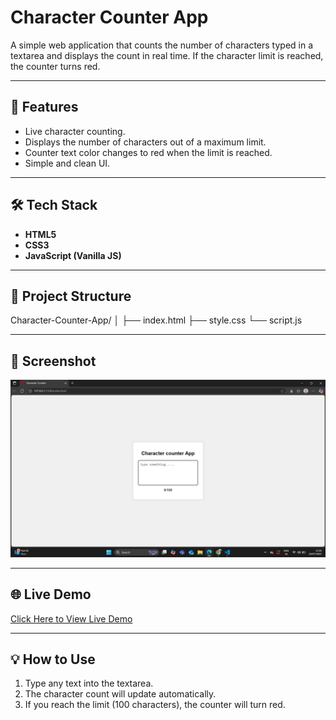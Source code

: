 # Character Counter App

A simple web application that counts the number of characters typed in a textarea and displays the count in real time. If the character limit is reached, the counter turns red.

---

## 🚀 Features
- Live character counting.
- Displays the number of characters out of a maximum limit.
- Counter text color changes to red when the limit is reached.
- Simple and clean UI.

---

## 🛠️ Tech Stack
- **HTML5**
- **CSS3**
- **JavaScript (Vanilla JS)**

---

## 📂 Project Structure
Character-Counter-App/
│
├── index.html
├── style.css
└── script.js

---

## 📸 Screenshot
![App Screenshot](screenshot.png)

---

## 🌐 Live Demo
[Click Here to View Live Demo](YOUR_GITHUB_PAGES_LINK)

---

## 💡 How to Use
1. Type any text into the textarea.
2. The character count will update automatically.
3. If you reach the limit (100 characters), the counter will turn red.
